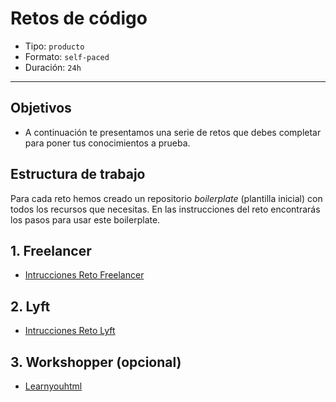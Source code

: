# Retos de código

- Tipo: `producto`
- Formato: `self-paced`
- Duración: `24h`

***

## Objetivos

- A continuación te presentamos una serie de retos que debes completar para
poner tus conocimientos a prueba.

## Estructura de trabajo

Para cada reto hemos creado un repositorio _boilerplate_ (plantilla inicial)
con todos los recursos que necesitas. En las instrucciones del reto encontrarás
los pasos para usar este boilerplate.

## 1. Freelancer
* [Intrucciones Reto Freelancer](https://github.com/Laboratoria-learning/freelancer)

## 2. Lyft
* [Intrucciones Reto Lyft](https://github.com/Laboratoria-learning/lyft)

## 3. Workshopper (opcional)
* [Learnyouhtml](https://github.com/denysdovhan/learnyouhtml)

